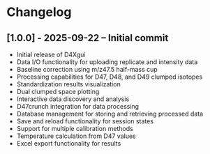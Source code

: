 # Changelog

## [1.0.0] - 2025-09-22 – Initial commit

+ Initial release of D4Xgui
+ Data I/O functionality for uploading replicate and intensity data
+ Baseline correction using m/z47.5 half-mass cup
+ Processing capabilities for D47, D48, and D49 clumped isotopes
+ Standardization results visualization
+ Dual clumped space plotting
+ Interactive data discovery and analysis
+ D47crunch integration for data processing
+ Database management for storing and retrieving processed data
+ Save and reload functionality for session states
+ Support for multiple calibration methods
+ Temperature calculation from D47 values
+ Excel export functionality for results

